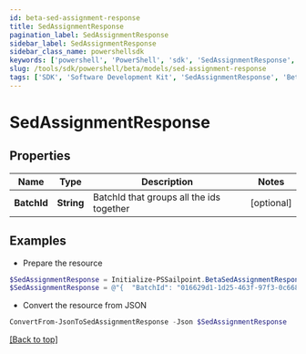 ```yaml
---
id: beta-sed-assignment-response
title: SedAssignmentResponse
pagination_label: SedAssignmentResponse
sidebar_label: SedAssignmentResponse
sidebar_class_name: powershellsdk
keywords: ['powershell', 'PowerShell', 'sdk', 'SedAssignmentResponse', 'BetaSedAssignmentResponse'] 
slug: /tools/sdk/powershell/beta/models/sed-assignment-response
tags: ['SDK', 'Software Development Kit', 'SedAssignmentResponse', 'BetaSedAssignmentResponse']
---
```



# SedAssignmentResponse

## Properties

Name | Type | Description | Notes
------------ | ------------- | ------------- | -------------
**BatchId** | **String** | BatchId that groups all the ids together | [optional] 

## Examples

- Prepare the resource
```powershell
$SedAssignmentResponse = Initialize-PSSailpoint.BetaSedAssignmentResponse  -BatchId 016629d1-1d25-463f-97f3-0c6686846650
$SedAssignmentResponse = @"{  "BatchId": "016629d1-1d25-463f-97f3-0c6686846650" }"@
```

- Convert the resource from JSON
```powershell
ConvertFrom-JsonToSedAssignmentResponse -Json $SedAssignmentResponse
```


[[Back to top]](#) 

